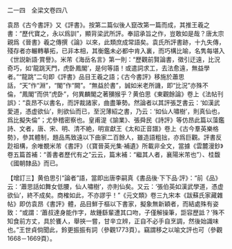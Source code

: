 二一四　全梁文卷四八

袁昂《古今書評》又《評書》。按第二篇似後人竄改第一篇而成，其推王羲之書：“歷代寶之，永以爲訓”，顯背梁武所評。奉詔承旨之作，豈敢如是哉？唐太宗親爲《晉書》羲之傳撰《論》以來，此類庶成常語矣。袁氏所評書跡，十九失傳，殘存者亦輾轉摹拓，已非本相，其衡鑑未必都中肯入裏，而巧構比喻，名隽每堪入《世説新語·賞譽》。米芾《海岳名言》第一則：“歷觀前賢論書，徵引迂遠，比況奇巧，如‘龍跳天門，虎卧鳳閣’，是何等語！或遣詞求工，去法愈遠，無益學者。”“龍跳”二句即《評書》品目王羲之語；《古今書評》移施於蕭思話，“天”作“淵”，“閣”作“闕”。“無益於書”，誠如米老所譏，即“比況”亦殊不倫，“鳳閣”而供“虎卧”，何異麟閣之著獼猴乎？黄伯思《東觀餘論》卷上《法帖刊誤》：“袁昂不以書名，而評裁諸家，曲盡筆勢。然論者以其評張芝書云：‘如漢武愛道，憑虚欲仙’，則欲仙而已，至況薄紹之書，乃云：‘如仙人嘯樹’，則真仙也，爲比擬失倫”；尤參稽密察也。皇甫湜《諭業》、張舜民《詩評》等仿昂此篇以藻鑑詩、文者，唐、宋、明、清不絶，明宣獻王《太和正音譜》卷上《古今羣英樂格勢》，參其體制，題品馬致遠以下曲家二百餘人，雖造語粗拙，亦爲巨觀。評書反尟祖構，余唯覩米芾《書評》（《寶晉英光集·補遺》所載非全文，當據《雲麓漫鈔》卷五篇首補：“善書者歷代有之”云云，篇末補：“繼其人者，襄陽米芾也”）、桂馥《國朝隸品》而已。

【增訂三】黄伯思引“論者”語，當即出唐李嗣真《書品後·下下品·評》：“前《品》云：‘蕭思話如舞女低腰，仙人嘯樹’，亦則仙矣。又云：‘張伯英如漢武學道，憑虚欲仙’，終不成矣。商榷如此，不亦謬乎！”《元文類》卷三九宋本《跋蘇氏家藏雜帖》即仿袁昂《書評》體，品目鮮于樞以下書家，擬象無新穎者，而結處殊有姿致：“或謂：‘蕭叔達身能作字，故鍾繇輩遭其口吻，子僅解操筆，詎容歷詆？’殊不知食前方丈，具於饔人，舉挾一嘗，甘辛立辨，正自不必手自烹調，然後始識味也。”王世貞倘聞此，鈴更振振有詞（參觀1773頁）。竊謂移之以喻文評也可（參觀1668－1669頁）。